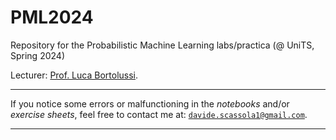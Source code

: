 # PML2024
Repository for the Probabilistic Machine Learning labs/practica (@ UniTS, Spring 2024)

Lecturer: [Prof. Luca Bortolussi](https://ai-lab.units.it/?page_id=139).

---

If you notice some errors or malfunctioning in the *notebooks* and/or *exercise sheets*, feel free to contact me at: [`davide.scassola1@gmail.com`](mailto:emanuele@ballarin.cc).

---

